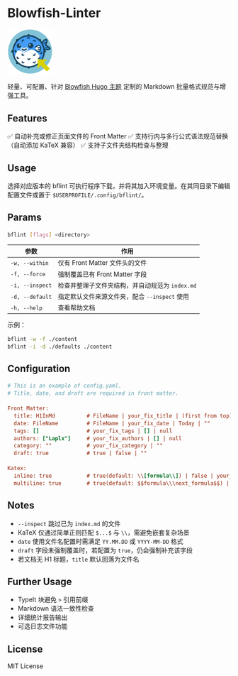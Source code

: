 # Blowfish-Linter

<img src="./bflint_logo.png" alt="bflint_logo" style="zoom: 10%;" />

轻量、可配置、针对 [Blowfish Hugo 主题](https://blowfish.page/) 定制的 Markdown 批量格式规范与增强工具。

## Features

 ✅ 自动补充或修正页面文件的 Front Matter
 ✅ 支持行内与多行公式语法规范替换（自动添加 KaTeX 兼容）
 ✅ 支持子文件夹结构检查与整理

## Usage

选择对应版本的 bflint 可执行程序下载，并将其加入环境变量。在其同目录下编辑配置文件或置于 `$USERPROFILE/.config/bflint/`。

## Params

```bash
bflint [flags] <directory>
```

| 参数            | 作用                                            |
| --------------- | ----------------------------------------------- |
| `-w, --within`  | 仅有 Front Matter 文件头的文件                  |
| `-f, --force`   | 强制覆盖已有 Front Matter 字段                  |
| `-i, --inspect` | 检查并整理子文件夹结构，并自动规范为 `index.md` |
| `-d, --default` | 指定默认文件来源文件夹，配合 `--inspect` 使用   |
| `-h, --help`    | 查看帮助文档                                    |

示例：

```bash
bflint -w -f ./content
bflint -i -d ./defaults ./content
```

##  Configuration

```ini
# This is an example of config.yaml.
# Title, date, and draft are required in front matter.

Front Matter:
  title: H1InMd          # FileName | your_fix_title | (first from top)H1InMd | ""
  date: FileName         # FileName | your_fix_date | Today | ""
  tags: []               # your_fix_tags | [] | null
  authors: ["Laplx"]     # your_fix_authors | [] | null
  category: ""           # your_fix_category | ""
  draft: true            # true | false | ""

Katex:
  inline: true           # true(default: \\[formula\\]) | false | your_symbol(e.g."$$to$$", needs escaping)
  multiline: true        # true(default: $$formula\\\next_formula$$) | false | your_symbol
```

## Notes

- `--inspect` 跳过已为 `index.md` 的文件
- KaTeX 仅通过简单正则匹配 `$...$` 与 `\\`，需避免嵌套复杂场景
- `date` 使用文件名配置时需满足 `YY.MM.DD` 或 `YYYY-MM-DD` 格式
- `draft` 字段未强制覆盖时，若配置为 `true`，仍会强制补充该字段
- 若文档无 H1 标题，`title` 默认回落为文件名

## Further Usage

-  TypeIt 块避免 `>` 引用前缀
-  Markdown 语法一致性检查
-  详细统计报告输出
-  可选日志文件功能

## License

MIT License
